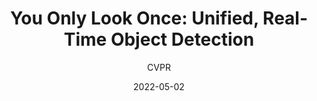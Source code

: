 ---
layout: seminar-post
title: "You Only Look Once: Unified, Real-Time Object Detection"
subtitle: 'CVPR'
categories:
    - "Computer Vision"
tags: [Object-Detection]
date: 2022-05-02
pdf_url: 'https://drive.google.com/file/d/1t8nl8n4Fk1T_TBlN_sJFaDOzwFU4isY0/preview'
---
